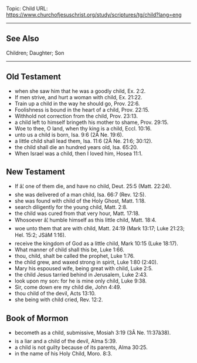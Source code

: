 Topic: Child
URL: https://www.churchofjesuschrist.org/study/scriptures/tg/child?lang=eng

---

## See Also

Children; Daughter; Son

---

## Old Testament

- when she saw him that he was a goodly child, Ex. 2:2.
- If men strive, and hurt a woman with child, Ex. 21:22.
- Train up a child in the way he should go, Prov. 22:6.
- Foolishness is bound in the heart of a child, Prov. 22:15.
- Withhold not correction from the child, Prov. 23:13.
- a child left to himself bringeth his mother to shame, Prov. 29:15.
- Woe to thee, O land, when thy king is a child, Eccl. 10:16.
- unto us a child is born, Isa. 9:6 (2Â Ne. 19:6).
- a little child shall lead them, Isa. 11:6 (2Â Ne. 21:6; 30:12).
- the child shall die an hundred years old, Isa. 65:20.
- When Israel was a child, then I loved him, Hosea 11:1.

## New Testament

- If â¦ one of them die, and have no child, Deut. 25:5 (Matt. 22:24).
- she was delivered of a man child, Isa. 66:7 (Rev. 12:5).
- she was found with child of the Holy Ghost, Matt. 1:18.
- search diligently for the young child, Matt. 2:8.
- the child was cured from that very hour, Matt. 17:18.
- Whosoever â¦ humble himself as this little child, Matt. 18:4.
- woe unto them that are with child, Matt. 24:19 (Mark 13:17; Luke 21:23; Hel. 15:2; JSâM 1:16).
- receive the kingdom of God as a little child, Mark 10:15 (Luke 18:17).
- What manner of child shall this be, Luke 1:66.
- thou, child, shalt be called the prophet, Luke 1:76.
- the child grew, and waxed strong in spirit, Luke 1:80 (2:40).
- Mary his espoused wife, being great with child, Luke 2:5.
- the child Jesus tarried behind in Jerusalem, Luke 2:43.
- look upon my son: for he is mine only child, Luke 9:38.
- Sir, come down ere my child die, John 4:49.
- thou child of the devil, Acts 13:10.
- she being with child cried, Rev. 12:2.

## Book of Mormon

- becometh as a child, submissive, Mosiah 3:19 (3Â Ne. 11:37â38).
- is a liar and a child of the devil, Alma 5:39.
- a child is not guilty because of its parents, Alma 30:25.
- in the name of his Holy Child, Moro. 8:3.

